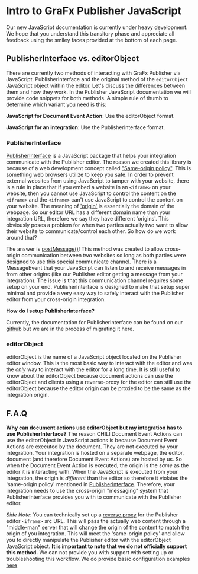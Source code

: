 # Intro to GraFx Publisher JavaScript

Our new JavaScript documentation is currently under heavy development. We hope that you understand this transitory phase and appreciate all feedback using the smiley faces provided at the bottom of each page.

## PublisherInterface vs. editorObject
There are currently two methods of interacting with GraFx Publisher via JavaScript. PublisherInterface and the original method of the `editorObject` JavaScript object within the editor. Let's discuss the differences between them and how they work. In the Publisher JavaScript documentation we will provide code snippets for both methods. A simple rule of thumb to determine which variant you need is this:

**JavaScript for Document Event Action**: Use the editorObject format.

**JavaScript for an integration**: Use the PublisherInterface format.

### PublisherInterface
[PublisherInterface](https://github.com/chili-publish/publisher-interface) is a JavaScript package that helps your integration communicate with the Publisher editor. The reason we created this library is because of a web development concept called ["Same-origin policy"](https://developer.mozilla.org/en-US/docs/Web/Security/Same-origin_policy). This is something web browsers utilize to keep you safe. In order to prevent external websites from using JavaScript to tamper with your website, there is a rule in place that if you embed a website in an `<iframe>` on your website, then you cannot use JavaScript to control the content on the `<iframe>` and the `<iframe>` can't use JavaScript to control the content on your website. The meaning of ['origin'](https://developer.mozilla.org/en-US/docs/Glossary/Origin) is essentially the domain of the webpage. So our editor URL has a different domain name than your integration URL, therefore we say they have different 'origins'. This obviously poses a problem for when two parties actually two want to allow their website to communicate/control each other. So how do we work around that?

The answer is [postMessage()](https://developer.mozilla.org/en-US/docs/Web/API/Window/postMessage)! This method was created to allow cross-origin communication between two websites so long as both parties were designed to use this special communicate channel. There is a MessageEvent that your JavaScript can listen to and receive messages in from other origins (like our Publisher editor getting a message from your integration). The issue is that this communication channel requires some setup on your end. PublisherInterface is designed to make that setup super minimal and provide a very easy way to safely interact with the Publisher editor from your cross-origin integration.

**How do I setup PublisherInterface?**

Currently, the documentation for PublisherInterface can be found on our [github](https://github.com/chili-publish/publisher-interface/wiki) but we are in the process of migrating it here.


### editorObject
editorObject is the name of a JavaScript object located on the Publisher editor window. This is the most basic way to interact with the editor and was the _only_ way to interact with the editor for a long time. It is still useful to know about the editorObject because document actions can use the editorObject and clients using a reverse-proxy for the editor can still use the editorObject because the editor origin can be proxied to be the same as the integration origin.

## F.A.Q

**Why can document actions use editorObject but my integration has to use PublisherInterface?**
The reason CHILI Document Event Actions can use the editorObject in JavaScript actions is because Document Event Actions are executed by the document. They are not executed by your integration. Your integration is hosted on a separate webpage, the editor, document (and therefore Document Event Actions) are hosted by us. So when the Document Event Action is executed, the origin is the _same_ as the editor it is interacting with. When the JavaScript is executed from your integration, the origin is _different_ than the editor so therefore it violates the 'same-origin policy' mentioned in [PublisherInterface](#publisherinterface). Therefore, your integration needs to use the cross-origin "messaging" system that PublisherInterface provides you with to communicate with the Publisher editor.

_Side Note_: You can technically set up a [reverse proxy](https://en.wikipedia.org/wiki/Reverse_proxy) for the Publisher editor `<iframe>` src URL. This will pass the actually web content through a "middle-man" server that will change the origin of the content to match the origin of you integration. This will meet the 'same-origin policy' and allow you to directly manipulate the Publisher editor with the editorObject JavaScript object. **It is important to note that we do not officially support this method.** We can not provide you with support with setting up or troubleshooting this workflow. We do provide basic configuration examples [here](https://chilipublishdocs.atlassian.net/wiki/spaces/CPDOC/pages/1412071/JavaScript+Security+Considerations)

